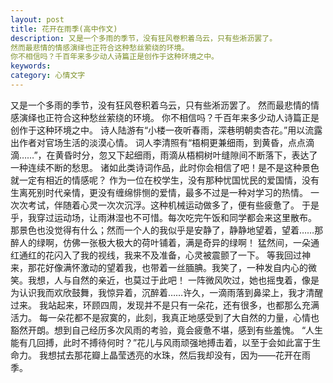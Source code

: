 ```yaml
---
layout: post
title: 花开在雨季(高中作文)
description: 又是一个多雨的季节，没有狂风卷积着乌云，只有些淅沥罢了。
然而最悲情的情感演绎也正符合这种愁丝萦绕的环境。
你不相信吗？千百年来多少动人诗篇正是创作于这种环境之中。
keywords: 
category: 心情文字
---
```


又是一个多雨的季节，没有狂风卷积着乌云，只有些淅沥罢了。
然而最悲情的情感演绎也正符合这种愁丝萦绕的环境。
你不相信吗？千百年来多少动人诗篇正是创作于这种环境之中。
诗人陆游有“小楼一夜听春雨，深巷明朝卖杏花。”用以流露出作者对官场生活的淡漠心情。
词人李清照有“梧桐更兼细雨，到黄昏，点点滴滴……”，在黄昏时分，忽又下起细雨，雨滴从梧桐树叶缝隙间不断落下，表达了一种连续不断的愁思。
诸如此类诗词作品，此时你会相信了吧！是不是这种景色就一定有相近的情感呢？
作为一位在校学生，没有那种忧国忧民的爱国情，没有生离死别时代亲情，更没有缠绵悱恻的爱情，最多不过是一种对学习的热情。
一次次考试，伴随着心灵一次次沉浮。这种机械运动做多了，便有些疲惫了。
于是乎，我穿过运动场，让雨淋湿也不可惜。每次吃完午饭和同学都会来这里散布。
那景色也没觉得有什么；然而一个人的我似乎是安静了，静静地望着，望着……那醉人的绿啊，仿佛一张极大极大的荷叶铺着，满是奇异的绿啊！
猛然间，一朵通红通红的花闪入了我的视线，我来不及准备，心灵被震颤了一下。
等我回过神来，那花好像满怀激动的望着我，也带着一丝腼腆。我笑了，一种发自内心的微笑。我想，人与自然的亲近，也莫过于此吧！
一阵微风吹过，她也摇曳着，像是为认识我而欢欣鼓舞，我惊异着，沉醉着……许久，一滴雨落到鼻梁上，我才清醒过来。
我站起来，环顾四周，发现并不是只有一朵花，还有很多，也都那么充满活力。
每一朵花都不是寂寞的，此刻，我真正地感受到了大自然的力量，心情也豁然开朗。想到自己经历多次风雨的考验，竟会疲惫不堪，感到有些羞愧。
“人生能有几回搏，此时不搏待何时？”花儿与风雨顽强地搏击着，以至于会如此富于生命力。
我想拭去那花瓣上晶莹透亮的水珠，然后我却没有，因为——花开在雨季。




 
